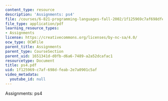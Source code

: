 ```yaml
---
content_type: resource
description: 'Assignments: ps4'
file: /courses/6-821-programming-languages-fall-2002/1f125969c7af698dfeab2e7a0901c5af_ps4.pdf
file_type: application/pdf
learning_resource_types:
- Assignments
license: https://creativecommons.org/licenses/by-nc-sa/4.0/
ocw_type: OCWFile
parent_title: Assignments
parent_type: CourseSection
parent_uid: 1651341d-d0fb-d6a6-7489-a2a52dcafac1
resourcetype: Document
title: ps4.pdf
uid: 1f125969-c7af-698d-feab-2e7a0901c5af
video_metadata:
  youtube_id: null
---
```

Assignments: ps4